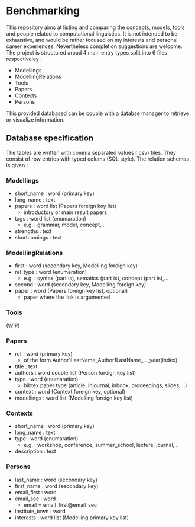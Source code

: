 # Benchmarking

This repository aims at listing and comparing the concepts, models, tools and people related to computational linguistics. It is not intended to be exhaustive, and would be rather focused on my interests and personal career experiences. Nevertheless completion suggestions are welcome. The project is structured aroud 4 main entry types split into 6 files respectiveley :
- Modellings
- ModellingRelations
- Tools
- Papers
- Contexts
- Persons

This provided databased can be couple with a databse manager to retrieve or visualize information.

## Database specification

The tables are written with comma separated values (.csv) files. They consist of row entries with typed colums (SQL style). The relation schemas is given :

### Modellings
- short_name : word (primary key)
- long_name : text
- papers : word list (Papers foreign key list)
  - introductory or main result papers
- tags : word list (enumaration)
  - e.g. : grammar, model, concept,...
- strengths : text
- shortcomings : text

### ModellingRelations
- first : word (secondary key, Modelling foreign key)
- rel_type : word (enumeration)
  - e.g. : syntax (part is), sematics (part is), concept (part is),...
- second : word (secondary key, Modelling foreign key)
- paper : word (Papers foreign key list, optional)
  - paper where the link is argumented
  
### Tools
(WIP)

### Papers
- ref : word (primary key)
  - of the form Author1LastName\_Author1LastName\_...\_year(index)
- title : text
- authors : word couple list (Person foreign key list)
- type : word (enumaration)
  - bibtex paper type (article, injournal, inbook, proceedings, slides,...)
- context : word (Context foreign key, optional)
- modellings : word list (Modelling foreign key list)

### Contexts
- short_name : word (primary key)
- long_name : text
- type : word (enumaration)
  - e.g. : workshop, conference, summer_school, lecture, journal,...
- description : text

### Persons
- last_name : word (secondary key)
- first_name : word (secondary key)
- email_first : word
- email_sec : word
  - email = email_first\@email_sec
- institute_town : word
- interests : word list (Modelling primary key list)
